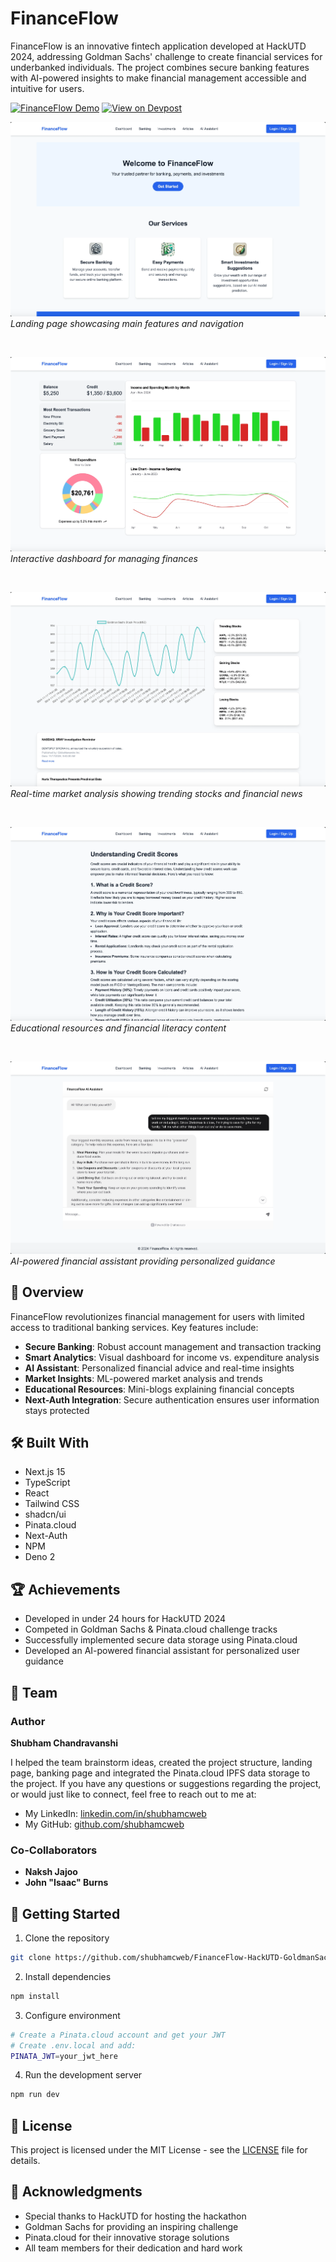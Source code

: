 # FinanceFlow

FinanceFlow is an innovative fintech application developed at HackUTD 2024, addressing Goldman Sachs' challenge to create financial services for underbanked individuals. The project combines secure banking features with AI-powered insights to make financial management accessible and intuitive for users.

[![FinanceFlow Demo](https://img.shields.io/badge/Watch-Demo-red?style=for-the-badge&logo=youtube)](https://www.youtube.com/watch?v=N7CW7T8rV8k)
[![View on Devpost](https://img.shields.io/badge/View_on-Devpost-blue?style=for-the-badge&logo=devpost)](https://devpost.com/software/financeflow-xrqvi3)


![FinanceFlow Landing Page](/public/screenshots/landing.png)
*Landing page showcasing main features and navigation*

<br>

![FinanceFlow Dashboard](/public/screenshots/dashboard.png)
*Interactive dashboard for managing finances*

<br>

![Investments Page](/public/screenshots/investments.png)
*Real-time market analysis showing trending stocks and financial news*

<br>

![Articles Page](/public/screenshots/articles.png)
*Educational resources and financial literacy content*

<br>

![AI Assistant Page](/public/screenshots/aiAssistant.png)
*AI-powered financial assistant providing personalized guidance*


## 🌟 Overview

FinanceFlow revolutionizes financial management for users with limited access to traditional banking services. Key features include:

- **Secure Banking**: Robust account management and transaction tracking
- **Smart Analytics**: Visual dashboard for income vs. expenditure analysis
- **AI Assistant**: Personalized financial advice and real-time insights
- **Market Insights**: ML-powered market analysis and trends
- **Educational Resources**: Mini-blogs explaining financial concepts
- **Next-Auth Integration**: Secure authentication ensures user information stays protected

## 🛠️ Built With

- Next.js 15
- TypeScript
- React
- Tailwind CSS
- shadcn/ui
- Pinata.cloud
- Next-Auth
- NPM
- Deno 2

## 🏆 Achievements

- Developed in under 24 hours for HackUTD 2024
- Competed in Goldman Sachs & Pinata.cloud challenge tracks
- Successfully implemented secure data storage using Pinata.cloud
- Developed an AI-powered financial assistant for personalized user guidance

## 👥 Team

### Author

**Shubham Chandravanshi**

I helped the team brainstorm ideas, created the project structure, landing page, banking page and integrated the Pinata.cloud IPFS data storage to the project. If you have any questions or suggestions regarding the project, or would just like to connect, feel free to reach out to me at:
  - My LinkedIn: [linkedin.com/in/shubhamcweb](https://linkedin.com/in/shubhamcweb)
  - My GitHub: [github.com/shubhamcweb](https://github.com/shubhamcweb)

### Co-Collaborators
- **Naksh Jajoo**
- **John "Isaac" Burns**

## 🚀 Getting Started

1. Clone the repository
```bash
git clone https://github.com/shubhamcweb/FinanceFlow-HackUTD-GoldmanSachs.git
```

2. Install dependencies
```bash
npm install
```

3. Configure environment
```bash
# Create a Pinata.cloud account and get your JWT
# Create .env.local and add:
PINATA_JWT=your_jwt_here
```

4. Run the development server
```bash
npm run dev
```

## 📄 License

This project is licensed under the MIT License - see the [LICENSE](LICENSE) file for details.

## 🙏 Acknowledgments

- Special thanks to HackUTD for hosting the hackathon
- Goldman Sachs for providing an inspiring challenge
- Pinata.cloud for their innovative storage solutions
- All team members for their dedication and hard work
